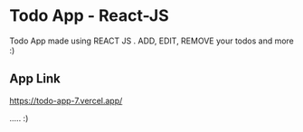 # Todo App - React-JS

Todo App made using REACT JS . ADD, EDIT, REMOVE your todos and more :)

## App Link

https://todo-app-7.vercel.app/

..... :) 




